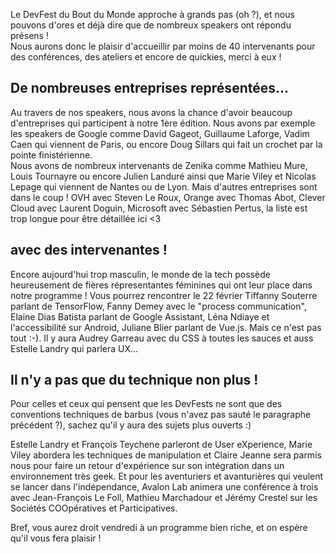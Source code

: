 Le DevFest du Bout du Monde approche à grands pas (oh ?), et nous pouvons d'ores et déjà dire que de nombreux speakers ont répondu présens !  
Nous aurons donc le plaisir d'accueillir par moins de 40 intervenants pour des conférences, des ateliers et encore de quickies, merci à eux !  

## De nombreuses entreprises représentées...

Au travers de nos speakers, nous avons la chance d'avoir beaucoup d'entreprises qui participent à notre 1ère édition.
Nous avons par exemple les speakers de Google comme David Gageot, Guillaume Laforge, Vadim Caen qui viennent de Paris, ou encore Doug Sillars qui fait un crochet par la pointe finistérienne.  
Nous avons de nombreux intervenants de Zenika comme Mathieu Mure, Louis Tournayre ou encore Julien Landuré ainsi que Marie Viley et Nicolas Lepage qui viennent de Nantes ou de Lyon.
Mais d'autres entreprises sont dans le coup ! OVH avec Steven Le Roux, Orange avec Thomas Abot, Clever Cloud avec Laurent Doguin, Microsoft avec Sébastien  Pertus, la liste est trop longue pour être détaillée ici <3

## avec des intervenantes !

Encore aujourd'hui trop masculin, le monde de la tech possède heureusement de fières répresentantes féminines qui ont leur place dans notre programme ! Vous pourrez rencontrer le 22 février Tiffanny Souterre parlant de TensorFlow, Fanny Demey avec le "process communication", Elaine Dias Batista parlant de Google Assistant, Léna Ndiaye et l'accessibilité sur Android, Juliane Blier parlant de Vue.js.
Mais ce n'est pas tout :-). 
Il y aura Audrey Garreau avec du CSS à toutes les sauces et auss Estelle Landry qui parlera UX...

## Il n'y a pas que du technique non plus !

Pour celles et ceux qui pensent que les DevFests ne sont que des conventions techniques de barbus (vous n'avez pas sauté le paragraphe précédent ?), sachez qu'il y aura des sujets plus ouverts :)

Estelle Landry et François Teychene parleront de User eXperience, Marie Viley abordera les techniques de manipulation et Claire Jeanne sera parmis nous pour faire un retour d'expérience sur son intégration dans un environnement très geek. Et pour les aventuriers et avanturières qui veulent se lancer dans l'indépendance, Avalon Lab animera une conférence à trois avec Jean-François Le Foll, Mathieu Marchadour et Jérémy Crestel sur les Sociétés COOpératives et Participatives.


Bref, vous aurez droit vendredi à un programme bien riche, et on espère qu'il vous fera plaisir !
